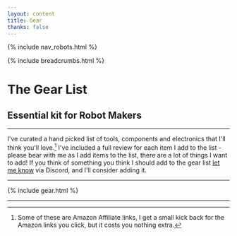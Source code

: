```yaml
---
layout: content
title: Gear
thanks: false
---
```


{% include nav_robots.html %}

{% include breadcrumbs.html %}
# The Gear List

## Essential kit for Robot Makers

---

I've curated a hand picked list of tools, components and electronics that I'll think you'll love.[^1] I've included a full review for each item I add to the list - please bear with me as I add items to the list, there are a lot of things I want to add! If you think of something you think I should add to the gear list [let me know](/discord) via Discord, and I'll consider adding it.

---

{% include gear.html %}

---

[^1]: Some of these are Amazon Affiliate links, I get a small kick back for the Amazon links you click, but it costs you nothing extra.
